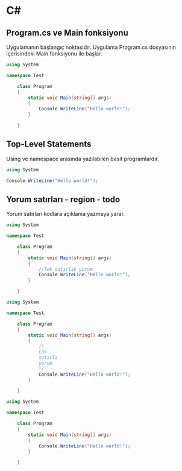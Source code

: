 # C#
## Program.cs ve Main fonksiyonu
Uygulamanın başlangıç noktasıdır. Uygulama Program.cs dosyasının içerisindeki Main fonksiyonu ile başlar.

```c#
using System

namespace Test

    class Program
    {
        static void Main(string[] args)
        {
            Console.WriteLine("Hello world!");
        }

    }
```
## Top-Level Statements
Using ve namespace arasında yazılabilen basit programlardır.

```c#
using System

Console.WriteLine("Hello world!");
```

## Yorum satırları - region - todo
Yorum satırları kodlara açıklama yazmaya yarar.
```c#
using System

namespace Test

    class Program
    {
        static void Main(string[] args)
        {
            //Tek satırlık yorum
            Console.WriteLine("Hello world!");
        }

    }
```
```c#
using System

namespace Test

    class Program
    {
        static void Main(string[] args)
        {
            /*
            Çok
            satırlı
            yorum
            */
            Console.WriteLine("Hello world!");
        }

    }
```
```c#
using System

namespace Test

    class Program
    {
        static void Main(string[] args)
        {
            Console.WriteLine("Hello world!");
        }

    }
```
